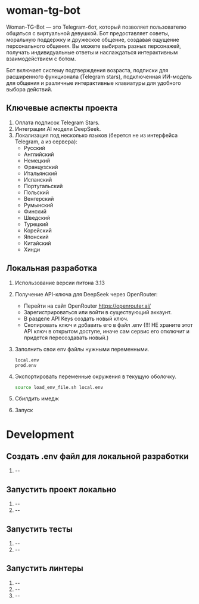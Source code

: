 # woman-tg-bot

Woman-TG-Bot — это Telegram-бот, который позволяет
пользователю общаться с виртуальной девушкой.
Бот предоставляет советы, моральную поддержку
и дружеское общение, создавая ощущение персонального
общения. Вы можете выбирать разных персонажей,
получать индивидуальные ответы и наслаждаться
интерактивным взаимодействием с ботом.

Бот включает систему подтверждения возраста,
подписки для расширенного функционала (Telegram stars),
подключенная ИИ-модель для общения и различные
интерактивные клавиатуры для удобного выбора
действий.

## Ключевые аспекты проекта

1. Оплата подписок Telegram Stars.
2. Интеграции AI модели DeepSeek.
3. Локализация под несколько языков
(берется не из интерфейса Telegram, а из сервера):
    - Русский
    - Английский
    - Немецкий
    - Французский
    - Итальянский
    - Испанский
    - Португальский
    - Польский
    - Венгерский
    - Румынский
    - Финский
    - Шведский
    - Турецкий
    - Корейский
    - Японский
    - Китайский
    - Хинди

## Локальная разработка

1. Использование версии питона 3.13

2. Получение API-ключа для DeepSeek через OpenRouter:
   - Перейти на сайт OpenRouter https://openrouter.ai/
   - Зарегистрироваться или войти в существующий аккаунт.
   - В разделе API Keys создать новый ключ.
   - Скопировать ключ и добавить его в файл .env (!!! НЕ храните
   этот API ключ в открытом доступе, иначе сам сервис его
   отключит и придется пересоздавать новый.)

3. Заполнить свои env файлы нужными переменными.
    ```
   local.env
   prod.env
   ```

4. Экспортировать переменные окружения в текущую оболочку.
    ```bash
    source load_env_file.sh local.env
    ```

5. Сбилдить имедж

6. Запуск

# Development

## Создать .env файл для локальной разработки

1. --

## Запустить проект локально

1. --
2. --

## Запустить тесты

1. --
2. --

## Запустить линтеры

1. --
2. --
3. --

